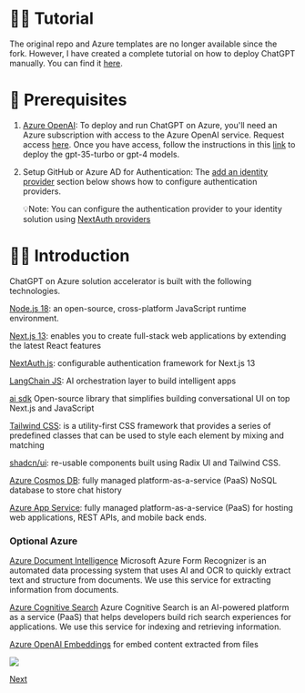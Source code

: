 # 👨‍🏫 Tutorial
The original repo and Azure templates are no longer available since the fork. However, I have created a complete tutorial on how to deploy ChatGPT manually. You can find it [here](https://tensorthinker.hashnode.dev/privategpt-a-guide-to-using-azures-version-of-chatgpt).

# 📘 Prerequisites

1. [Azure OpenAI](https://azure.microsoft.com/en-us/products/cognitive-services/openai-service/): To deploy and run ChatGPT on Azure, you'll need an Azure subscription with access to the Azure OpenAI service. Request access [here](https://customervoice.microsoft.com/Pages/ResponsePage.aspx?id=v4j5cvGGr0GRqy180BHbR7en2Ais5pxKtso_Pz4b1_xUOFA5Qk1UWDRBMjg0WFhPMkIzTzhKQ1dWNyQlQCN0PWcu). Once you have access, follow the instructions in this [link](https://learn.microsoft.com/en-us/azure/cognitive-services/openai/how-to/create-resource?pivots=web-portal) to deploy the gpt-35-turbo or gpt-4 models.

2. Setup GitHub or Azure AD for Authentication:
   The [add an identity provider](https://github.com/oliverlabs/azurechatgpt#-add-an-identity-provider) section below shows how to configure authentication providers.

   💡Note: You can configure the authentication provider to your identity solution using [NextAuth providers](https://next-auth.js.org/providers/)

# 👋🏻 Introduction

ChatGPT on Azure solution accelerator is built with the following technologies.

[Node.js 18](https://nodejs.org/en): an open-source, cross-platform JavaScript runtime environment.

[Next.js 13](https://nextjs.org/docs): enables you to create full-stack web applications by extending the latest React features

[NextAuth.js](https://next-auth.js.org/): configurable authentication framework for Next.js 13

[LangChain JS](https://www.langchain.com/): AI orchestration layer to build intelligent apps

[ai sdk](https://sdk.vercel.ai/docs) Open-source library that simplifies building conversational UI on top Next.js and JavaScript

[Tailwind CSS](https://tailwindcss.com/): is a utility-first CSS framework that provides a series of predefined classes that can be used to style each element by mixing and matching

[shadcn/ui](https://ui.shadcn.com/): re-usable components built using Radix UI and Tailwind CSS.

[Azure Cosmos DB](https://learn.microsoft.com/en-GB/azure/cosmos-db/nosql/): fully managed platform-as-a-service (PaaS) NoSQL database to store chat history

[Azure App Service](https://learn.microsoft.com/en-us/azure/app-service/): fully managed platform-as-a-service (PaaS) for hosting web applications, REST APIs, and mobile back ends.

### Optional Azure

[Azure Document Intelligence](https://learn.microsoft.com/en-GB/azure/ai-services/document-intelligence/) Microsoft Azure Form Recognizer is an automated data processing system that uses AI and OCR to quickly extract text and structure from documents. We use this service for extracting information from documents.

[Azure Cognitive Search](https://learn.microsoft.com/en-GB/azure/search/) Azure Cognitive Search is an AI-powered platform as a service (PaaS) that helps developers build rich search experiences for applications. We use this service for indexing and retrieving information.

[Azure OpenAI Embeddings](https://learn.microsoft.com/en-us/azure/ai-services/openai/how-to/embeddings?tabs=console) for embed content extracted from files

![](/images/architecture.png)

[Next](/docs/2-provision-azure-resources.md)
